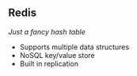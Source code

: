 ## Redis
_Just a fancy hash table_

* Supports multiple data structures
* NoSQL key/value store
* Built in replication